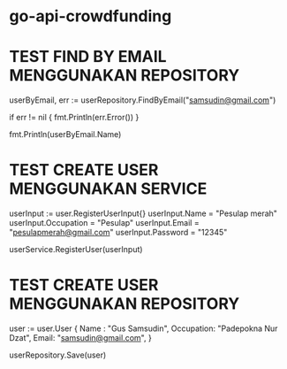# go-api-crowdfunding


# TEST FIND BY EMAIL MENGGUNAKAN REPOSITORY
	
userByEmail, err := userRepository.FindByEmail("samsudin@gmail.com")

if err != nil {
fmt.Println(err.Error())
}

fmt.Println(userByEmail.Name)

# TEST CREATE USER MENGGUNAKAN SERVICE


userInput := user.RegisterUserInput{}
userInput.Name = "Pesulap merah"
userInput.Occupation = "Pesulap"
userInput.Email = "pesulapmerah@gmail.com"
userInput.Password = "12345"

userService.RegisterUser(userInput)


# TEST CREATE USER MENGGUNAKAN REPOSITORY


user := user.User {
Name : "Gus Samsudin",
Occupation: "Padepokna Nur Dzat",
Email: "samsudin@gmail.com",
}

userRepository.Save(user)

